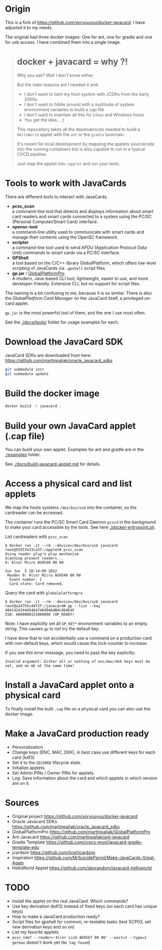 # Origin

This is a fork of <https://github.com/xoryouyou/docker-javacard>.
I have adjusted it to my needs.

The original had three docker images:
One for ant, one for gradle and one for usb access.
I have combined them into a single image.

> # docker + javacard = why ?!
> 
> Why you ask? Well I don't know either.
> 
> But the main reasons are I needed it and:
> * I don't want to taint my host system with JCDKs from the early 2000s
> * I don't want to fiddle around with a multitude of system environment variables to build a cap file
> * I don't want to maintain all this for Linux and Windows hosts
> * You get the idea... ;)
> 
> This repoository takes all the dependencies needed to build a `HelloWorld` applet
> with the `ant` or the `gradle` toolchain.
> 
> It's meant for local development by mapping the applets sourcecode into the
> running containers but is also capable to run in a typical CI/CD pipeline.
> 
> Just map the applet into `/applet` and run your tests.

# Tools to work with JavaCards

There are different tools to interact with JavaCards.

- **pcsc_scan**  
  a command-line tool that detects and displays information about smart card readers
  and smart cards connected to a system using the PC/SC (Personal Computer/Smart Card) interface.
- **opensc-tool**  
  a command-line utility used to communicate with smart cards and manage
  their contents using the OpenSC framework.
- **scriptor**  
  a command-line tool used to send APDU (Application Protocol Data Unit) commands
  to smart cards via a PC/SC interface.
- **GPShell**  
  a tool based on the C/C++ library GlobalPlatform,
  which offers low-level scripting of JavaCards via `.gpshell` script files.
- **gp.jar** / [GlobalPlatformPro](https://github.com/martinpaljak/GlobalPlatformPro)  
  A modern, Java-based CLI tool, lightweight, easier to use, and more developer-friendly.
  Extensive CLI, but no support for script files.

The naming is a bit confusing to me, because it is so similar.
There is also the *GlobalPlatform Card Manager* on the JavaCard itself,
a privileged on-card applet.

`gp.jar` is the most powerful tool of them, and the one I use most often.

See the [./docs/tools/](./docs/tools/) folder for usage examples for each.

# Download the JavaCard SDK

JavaCard SDKs are downloaded from here:
<https://github.com/martinpaljak/oracle_javacard_sdks>

```bash
git submodule init
git submodule update
```

# Build the docker image

```bash
docker build -t javacard .
```

# Build your own JavaCard applet (.cap file)

You can build your own applet.
Examples for ant and gradle are in the [./examples](./examples) folder.

See [./docs/build-javacard-applet.md](./docs/build-javacard-applet.md) for details.

# Access a physical card and list applets

We map the hosts systems `/dev/bus/usb` into the container,
so the cardreader can be accessed.

The container runs the PC/SC Smart Card Daemon `pcscd` in the background
to make your card accessible by the tools.
See here [./docker-entrypoint.sh](./docker-entrypoint.sh).

List cardreaders with `pcsc_scan`

```shell-session
$ docker run -it --rm --device=/dev/bus/usb javacard
root@55557e33ca3f:/applet# pcsc_scan 
Using reader plug'n play mechanism
Scanning present readers...
0: Alcor Micro AU9540 00 00
 
Sun Jun  5 18:14:09 2022
 Reader 0: Alcor Micro AU9540 00 00
  Event number: 1
  Card state: Card removed, 
```

Query the card with `globalplatformpro`

```shell-session
$ docker run -it --rm --device=/dev/bus/usb javacard
root@a14755c4d73f:/javacard# gp --list --key 404142434445464748494A4B4C4D4E4F
ISD: A000000151000000 (OP_READY)
```

Note: I have explicitly set all `GP_KEY*` environment variables to an empty string.
This causes `gp` to not try the default key.

I have done that to not accidentially use a command on a production card with non-default keys,
which would cause the lock-counter to increase.

If you see this error message, you need to pass the key explicitly:

```
Invalid argument: Either all or nothing of enc/mac/dek keys must be set, and no mk at the same time!
```

# Install a JavaCard applet onto a physical card

To finally install the built `.cap` file on a physical card
you can also use the docker image.

# Make a JavaCard production ready

- Personalization
- Change keys (ENC, MAC, DEK), in best case use different keys for each card (kdf3)
- Set it to the `SECURED` lifecycle state.
- Initialize applets.
- Set Admin PINs / Owner PINs for applets.
- Log: Save information about the card and which applets in which version are on it.

# Sources

* Original project https://github.com/xoryouyou/docker-javacard
* Oracle Javacard SDKs https://github.com/martinpaljak/oracle_javacard_sdks
* GlobalPlatformPro https://github.com/martinpaljak/GlobalPlatformPro
* Ant Javacard https://github.com/martinpaljak/ant-javacard
* Gradle Template https://github.com/crocs-muni/javacard-gradle-template-edu
* jcardsim https://github.com/licel/jcardsim
* Inspiration https://github.com/MrSuicideParrot/Make-JavaCards-Great-Again
* HelloWorld Applet https://github.com/devrandom/javacard-helloworld

# TODO

- Install the applet on the real JavaCard: Which commands?
- Use key derivation (kdf3) instead of fixed keys (so each card has unique keys)
- How to make a JavaCard production ready?
- Script files for gpshell for common, re-testable tasks (test SCP03, set new derivation keys and so on)
- List my favorite applets
- `pcsc_ndef --reader='Alcor Link AK9567 00 00' --wait=3 --type=2 getmax` doesn't work yet (`No tag found`)
